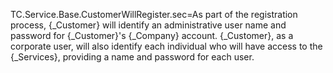 TC.Service.Base.CustomerWillRegister.sec=As part of the registration process, {_Customer} will identify an administrative user name and password for {_Customer}'s {_Company} account.  {_Customer}, as a corporate user, will also identify each individual who will have access to the {_Services}, providing a name and password for each user.
